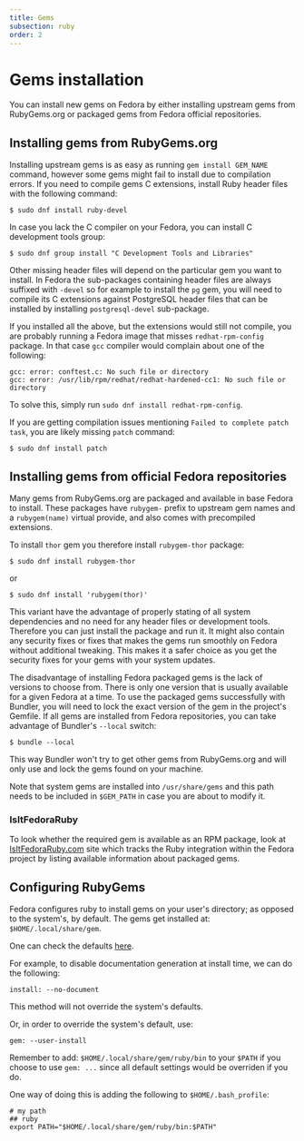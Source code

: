 ```yaml
---
title: Gems
subsection: ruby
order: 2
---
```


# Gems installation

You can install new gems on Fedora by either installing upstream gems from RubyGems.org or packaged gems from Fedora official repositories.

## Installing gems from RubyGems.org

Installing upstream gems is as easy as running `gem install GEM_NAME` command, however some gems might fail to install due to compilation errors. If you need to compile gems C extensions, install Ruby header files with the following command:

```
$ sudo dnf install ruby-devel
```

In case you lack the C compiler on your Fedora, you can install C development tools group:

```
$ sudo dnf group install "C Development Tools and Libraries"
```

Other missing header files will depend on the particular gem you want to install. In Fedora the sub-packages containing header files are always suffixed with `-devel` so for example to install the `pg` gem, you will need to compile its C extensions against PostgreSQL header files that can be installed by installing `postgresql-devel` sub-package.

If you installed all the above, but the extensions would still not compile, you are probably running a Fedora image that misses `redhat-rpm-config` package. In that case `gcc` compiler would complain about one of the following:

```
gcc: error: conftest.c: No such file or directory
gcc: error: /usr/lib/rpm/redhat/redhat-hardened-cc1: No such file or directory
```

To solve this, simply run `sudo dnf install redhat-rpm-config`.

If you are getting compilation issues mentioning `Failed to complete patch task`, you are likely missing `patch` command:

```
$ sudo dnf install patch
```

## Installing gems from official Fedora repositories

Many gems from RubyGems.org are packaged and available in base Fedora to install. These packages have `rubygem-` prefix to upstream gem names and a `rubygem(name)` virtual provide, and also comes with precompiled extensions.

To install `thor` gem you therefore install `rubygem-thor` package:

```
$ sudo dnf install rubygem-thor
```

or

```
$ sudo dnf install 'rubygem(thor)'
```

This variant have the advantage of properly stating of all system dependencies and no need for any header files or development tools. Therefore you can just install the package and run it. It might also contain any security fixes or fixes that makes the gems run smoothly on Fedora without additional tweaking. This makes it a safer choice as you get the security fixes for your gems with your system updates.

The disadvantage of installing Fedora packaged gems is the lack of versions to choose from. There is only one version that is usually available for a given Fedora at a time. To use the packaged gems successfully with Bundler, you will need to lock the exact version of the gem in the project's Gemfile. If all gems are installed from Fedora repositories, you can take advantage of Bundler's `--local` switch:

```
$ bundle --local
```

This way Bundler won't try to get other gems from RubyGems.org and will only use and lock the gems found on your machine.

Note that system gems are installed into `/usr/share/gems` and this path needs to be included in `$GEM_PATH` in case you are about to modify it.

### IsItFedoraRuby

To look whether the required gem is available as an RPM package, look at
[IsItFedoraRuby.com](http://isitfedoraruby.com/) site which tracks the Ruby
integration within the Fedora project by listing available information about
packaged gems.

## Configuring RubyGems

Fedora configures ruby to install gems on your user's directory; as opposed to the system's, by default. The gems get installed at: `$HOME/.local/share/gem`. 

One can check the defaults [here](https://src.fedoraproject.org/rpms/ruby/blob/rawhide/f/operating_system.rb).

For example, to disable documentation generation at install time, we can do the following:

```
install: --no-document
```

This method will not override the system's defaults.

Or, in order to override the system's default, use:

```
gem: --user-install
```
Remember to add: `$HOME/.local/share/gem/ruby/bin` to your `$PATH` if you choose to use `gem: ...` since all default settings would be overriden if you do. 

One way of doing this is adding the following to `$HOME/.bash_profile`: 

```
# my path
## ruby
export PATH="$HOME/.local/share/gem/ruby/bin:$PATH"
```

